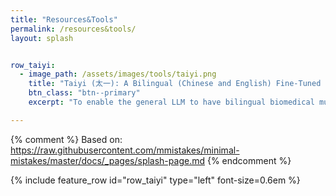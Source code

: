 ```yaml
---
title: "Resources&Tools"
permalink: /resources&tools/
layout: splash


row_taiyi:
  - image_path: /assets/images/tools/taiyi.png
    title: "Taiyi (太一): A Bilingual (Chinese and English) Fine-Tuned Large Language Model for Diverse Biomedical Tasks"
    btn_class: "btn--primary"
    excerpt: "To enable the general LLM to have bilingual biomedical multi-task capabilities, this project first curated a comprehensive collection of 140 existing biomedical text mining datasets, including 102 English and 38 Chinese datasets, covering over 10 biomedical task types. Then the high-quality instruction training datasets are constructed by a series of data processing, such as manual selection, data clarity, deduplication, etc, for subsequent supervised fine-tuning. In contrast to this single-stage fine-tuning, a two-stage fine-tuning strategy is proposed to optimize model performance across a diversity of tasks. Experimental results on 13 test sets demonstrate that Taiyi achieves superior performance compared to general LLMs. The case study involving additional biomedical NLP tasks further shows Taiyi's considerable potential for bilingual biomedical multi-tasking."

---
```

{% comment %}
Based on: https://raw.githubusercontent.com/mmistakes/minimal-mistakes/master/docs/_pages/splash-page.md
{% endcomment %}


{% include feature_row id="row_taiyi" type="left" font-size=0.6em %}